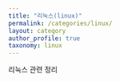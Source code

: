 ```yaml
---
title: "리눅스(linux)"
permalink: /categories/linux/
layout: category
author_profile: true
taxonomy: linux
---
```


리눅스 관련 정리